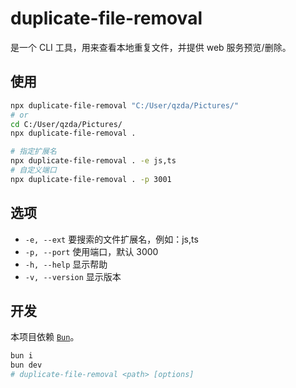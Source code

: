 # duplicate-file-removal

是一个 CLI 工具，用来查看本地重复文件，并提供 web 服务预览/删除。

## 使用

```bash
npx duplicate-file-removal "C:/User/qzda/Pictures/"
# or
cd C:/User/qzda/Pictures/
npx duplicate-file-removal .

# 指定扩展名
npx duplicate-file-removal . -e js,ts
# 自定义端口
npx duplicate-file-removal . -p 3001
```

## 选项

- `-e, --ext` 要搜索的文件扩展名，例如：js,ts
- `-p, --port` 使用端口，默认 3000
- `-h, --help` 显示帮助
- `-v, --version` 显示版本

## 开发

本项目依赖 [`Bun`](https://bun.sh)。

```bash
bun i
bun dev
# duplicate-file-removal <path> [options]
```
